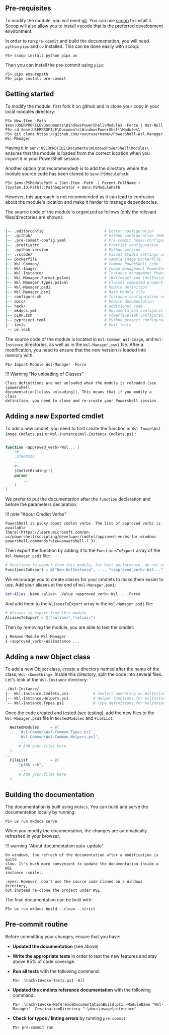 ## Pre-requisites

To modify the module, you will need [git]. You can use [scoop] to install it.
Scoop will also allow you to install [vscode] that is the preferred development
environment.

In order to run `pre-commit` and build the documentation, you will need `python`
`pipx` and `uv` installed. This can be done easily with scoop:

```ps1con
PS> scoop install python pipx uv
```

Then you can install the pre-commit using `pipx`:

```ps1con
PS> pipx ensurepath
PS> pipx install pre-commit
```

## Getting started

To modify the module, first fork it on github and in clone your copy in your
local modules directory:

```ps1con
PS> New-Item -Path $env:USERPROFILE\Documents\WindowsPowerShell\Modules -Force | Out-Null
PS> cd $env:USERPROFILE\Documents\WindowsPowerShell\Modules\
PS> git clone https://github.com/<yourusername>/PowerShell-Wsl-Manager Wsl-Manager
```

Having it in `$env:USERPROFILE\Documents\WindowsPowerShell\Modules\` ensures
that the module is loaded from the correct location when you import it in your
PowerShell session.

Another option (not recommended) is to add the directory where the module source
code has been cloned to `$env:PSModulePath`:

```ps1con
PS> $env:PSModulePath = (Get-Item -Path .).Parent.FullName + [System.IO.Path]::PathSeparator + $env:PSModulePath
```

However, this approach is not recommended as it can lead to confusion about the
module's location and make it harder to manage dependencies.

The source code of the module is organized as follows (only the relevant
files/directories are shown):

```bash
.
|-- .editorconfig                           # Editor configuration
|-- .github/                                # GitHub configuration (GHA workflows)
|-- .pre-commit-config.yaml                 # Pre-commit hooks configuration
|-- .prettierrc                             # Prettier configuration
|-- .python-version                         # Python version
|-- .vscode/                                # Visual Studio settings and launch configurations
|-- Dockerfile                              # Sample image Dockerfile
|-- Wsl-Common/                             # Common PowerShell code
|-- Wsl-Image/                              # Image management PowerShell code
|-- Wsl-Instance/                           # Instance management PowerShell code
|-- Wsl-Manager.Format.ps1xml               # [WslImage] and [WslInstance] formatting rules
|-- Wsl-Manager.Types.ps1xml                # Classes computed properties
|-- Wsl-Manager.psd1                        # Module definition
|-- Wsl-Manager.psm1                        # Main Module file
|-- configure.sh                            # Instance configuration script
|-- docs/                                   # Module documentation
|-- hack/                                   # Additional code
|-- mkdocs.yml                              # Documentation configuration (mkdocs)
|-- p10k.zsh                                # Powerlevel10k configuration
|-- pyproject.toml                          # Python project configuration (mkdocs)
|-- tests                                   # Unit tests
`-- uv.lock
```

The source code of the module is located in `Wsl-Common`, `Wsl-Image`, and
`Wsl-Instance` directories, as well as in the `Wsl-Manager.psm1` file. After a
modification, you need to ensure that the new version is loaded into memory
with:

```ps1con
PS> Import-Module Wsl-Manager -Force
```

!!! Warning "No unloading of Classes"

    Class definitions are not unloaded when the module is reloaded (see [powershell
    documentation][class unloading]). This means that if you modify a class
    definition, you need to close and re-create your Powershell session.

## Adding a new Exported cmdlet

To add a new cmdlet, you need to first create the function in
`Wsl-Image\Wsl-Image.Cmdlets.ps1` or `Wsl-Instance\Wsl-Instance.Cmdlets.ps1` :

```powershell

function <approved_verb>-Wsl... {
    <#
    .SYNOPSIS
    ...
    #>
    [CmdletBinding()]
    param(
        ...
    )
}
```

We prefer to put the documentation after the `function` declaration and before
the parameters declaration.

!!! note "About Cmdlet Verbs"

    PowerShell is picky about cmdlet verbs. The list of approved verbs is available
    [here](https://learn.microsoft.com/en-us/powershell/scripting/developer/cmdlet/approved-verbs-for-windows-powershell-commands?view=powershell-7.3).

Then export the function by adding it to the `FunctionsToExport` array of the
`Wsl-Manager.psd1` file:

```powershell
# Functions to export from this module, for best performance, do not use wildcards and do not delete the entry, use an empty array if there are no functions to export.
FunctionsToExport = @("New-WslInstance", ..., "<approved_verb>-Wsl...")
```

We encourage you to create aliases for your cmdlets to make them easier to use.
Add your aliases at the end of `Wsl-Manager.psm1`:

```powershell
Set-Alias -Name <alias> -Value <approved_verb>-Wsl... -Force
```

And add them to the `AliasesToExport` array in the `Wsl-Manager.psd1` file:

```powershell
# Aliases to export from this module
AliasesToExport = @("<alias>","<alias>")
```

Then by removing the module, you are able to test the cmdlet:

```bash
❯ Remove-Module Wsl-Manager
❯ <approved_verb>-WslInstance ...
```

## Adding a new Object class

To add a new Object class, create a directory named after the name of the class,
`Wsl-<Something>`. Inside this directory, split the code into several files.
Let's look at the `Wsl-Instance` directory:

```bash
./Wsl-Instance/
|-- Wsl-Instance.Cmdlets.ps1           # Cmdlets operating on WslInstance objects
|-- Wsl-Instance.Helpers.ps1           # Helper functions for WslInstance objects
`-- Wsl-Instance.Types.ps1             # Type definitions for WslInstance objects
```

Once the code created and tested (see [testing](testing.md)), add the new files
to the `Wsl-Manager.psd1` file in `NestedModules` and `FileList`:

```powershell
  NestedModules     = @(
      'Wsl-Common\Wsl-Common.Types.ps1',
      'Wsl-Common\Wsl-Common.Helpers.ps1',
      ...
      # Add your files here
  )
...
  FileList          = @(
      "p10k.zsh",
      ...
      # Add your files here
  )
```

## Building the documentation

The documentation is built using `mkdocs`. You can build and serve the
documentation locally by running:

```ps1con
PS> uv run mkdocs serve
```

When you modify the documentation, the changes are automatically refreshed in
your browser.

!!! warning "About documentation auto-update"

    On windows, the refresh of the documentation after a modification is quite
    slow. It's much more convenient to update the documentation inside a WSL
    instance :smile:.

    :eyes: However, don't use the source code cloned on a Windows directory,
    but instead re-clone the project under WSL.

The final documentation can be built with:

```ps1con
PS> uv run mkdocs build --clean --strict
```

## Pre-commit routine

Before committing your changes, ensure that you have:

- **Updated the documentation** (see above)
- **Write the appropriate tests** in order to test the new features and stay
  above 85% of code coverage.
- **Run all tests** with the following command:

  ```ps1con
  PS> .\hack\Invoke-Tests.ps1 -All
  ```

- **Updated the cmdlets reference documentation** with the following command:

  ```ps1con
  PS> .\hack\Invoke-ReferenceDocumentationBuild.ps1 -ModuleName "Wsl-Manager" -DestinationDirectory ".\docs\usage\reference"
  ```

- **Check for typos / linting errors** by running `pre-commit`:

  ```ps1con
  PS> pre-commit run
  ```

<!-- prettier-ignore-start -->
[git]: https://git-scm.com/download/win
[scoop]: https://scoop.sh/
[vscode]: https://code.visualstudio.com/
[class unloading]: https://learn.microsoft.com/en-us/powershell/module/microsoft.powershell.core/about/about_classes?view=powershell-7.5#loading-newly-changed-code-during-development

<!-- prettier-ignore-end -->
